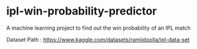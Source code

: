 # ipl-win-probability-predictor
A machine learning project to find out the win probability of an IPL match


Dataset Path : https://www.kaggle.com/datasets/ramjidoolla/ipl-data-set
